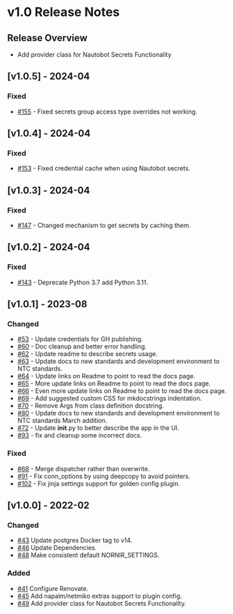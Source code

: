# v1.0 Release Notes


## Release Overview

- Add provider class for Nautobot Secrets Functionality

## [v1.0.5] - 2024-04

### Fixed

- [#155](https://github.com/nautobot/nautobot-plugin-nornir/issues/155) - Fixed secrets group access type overrides not working.

## [v1.0.4] - 2024-04

### Fixed

- [#153](https://github.com/nautobot/nautobot-plugin-nornir/issues/153) - Fixed credential cache when using Nautobot secrets.


## [v1.0.3] - 2024-04

### Fixed

- [#147](https://github.com/nautobot/nautobot-plugin-nornir/issues/147) - Changed mechanism to get secrets by caching them.

## [v1.0.2] - 2024-04

### Fixed

- [#143](https://github.com/nautobot/nautobot-plugin-nornir/issues/143) - Deprecate Python 3.7 add Python 3.11.

## [v1.0.1] - 2023-08

### Changed

- [#53](https://github.com/nautobot/nautobot-plugin-nornir/issues/53) - Update credentials for GH publishing.
- [#60](https://github.com/nautobot/nautobot-plugin-nornir/issues/60) - Doc cleanup and better error handling.
- [#62](https://github.com/nautobot/nautobot-plugin-nornir/issues/62) - Update readme to describe secrets usage.
- [#63](https://github.com/nautobot/nautobot-plugin-nornir/issues/63) - Update docs to new standards and development environment to NTC standards.
- [#64](https://github.com/nautobot/nautobot-plugin-nornir/issues/64) - Update links on Readme to point to read the docs page.
- [#65](https://github.com/nautobot/nautobot-plugin-nornir/issues/65) - More update links on Readme to point to read the docs page.
- [#66](https://github.com/nautobot/nautobot-plugin-nornir/issues/66) - Even more update links on Readme to point to read the docs page.
- [#69](https://github.com/nautobot/nautobot-plugin-nornir/issues/69) - Add suggested custom CSS for mkdocstrings indentation.
- [#70](https://github.com/nautobot/nautobot-plugin-nornir/issues/70) - Remove Args from class definition docstring.
- [#80](https://github.com/nautobot/nautobot-plugin-nornir/issues/80) - Update docs to new standards and development environment to NTC standards March addition.
- [#72](https://github.com/nautobot/nautobot-plugin-nornir/issues/72) - Update __init__.py to better describe the app in the UI.
- [#93](https://github.com/nautobot/nautobot-plugin-nornir/issues/93) - fix and cleanup some incorrect docs.

### Fixed

- [#68](https://github.com/nautobot/nautobot-plugin-nornir/issues/68) - Merge dispatcher rather than overwrite.
- [#91](https://github.com/nautobot/nautobot-plugin-nornir/issues/91) - Fix conn_options by using deepcopy to avoid pointers.
- [#102](https://github.com/nautobot/nautobot-plugin-nornir/issues/102) - Fix jinja settings support for golden config plugin.

## [v1.0.0] - 2022-02

### Changed

- [#43](https://github.com/nautobot/nautobot-plugin-nornir/issues/43) Update postgres Docker tag to v14.
- [#46](https://github.com/nautobot/nautobot-plugin-nornir/issues/46) Update Dependencies.
- [#48](https://github.com/nautobot/nautobot-plugin-nornir/issues/48) Make consistent default NORNIR_SETTINGS.

### Added

- [#41](https://github.com/nautobot/nautobot-plugin-nornir/issues/41) Configure Renovate.
- [#45](https://github.com/nautobot/nautobot-plugin-nornir/issues/45) Add napalm/netmiko extras support to plugin config.
- [#49](https://github.com/nautobot/nautobot-plugin-nornir/issues/49) Add provider class for Nautobot Secrets Functionality.

